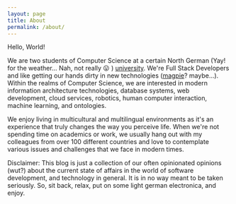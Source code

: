```yaml
---
layout: page
title: About
permalink: /about/
---
```


Hello, World!

We are two students of Computer Science at a certain North German (Yay! for the weather… Nah, not really 😛 ) [university](https://jacobs-university.de/). We're Full Stack Developers and like getting our hands dirty in new technologies ([magpie](https://blog.codinghorror.com/the-magpie-developer/)? maybe...). Within the realms of Computer Science, we are interested in modern information architecture technologies, database systems, web development, cloud services, robotics, human computer interaction, machine learning, and ontologies.

We enjoy living in multicultural and multilingual environments as it's an experience that truly changes the way you perceive life. When we're not spending time on academics or work, we usually hang out with my colleagues from over 100 different countries and love to contemplate various issues and challenges that we face in modern times.

Disclaimer: This blog is just a collection of our often opinionated opinions (wut?) about the current state of affairs in the world of software development, and technology in general. It is in no way meant to be taken seriously. So, sit back, relax, put on some light german electronica, and enjoy.
